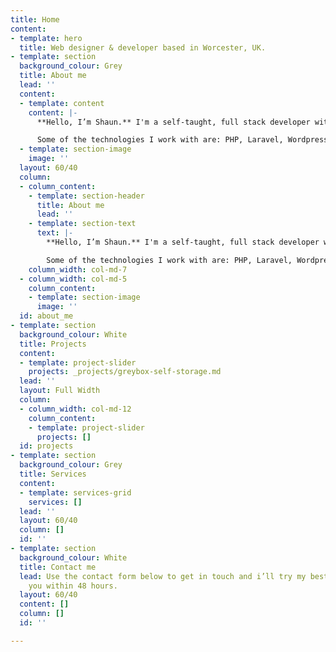 ```yaml
---
title: Home
content:
- template: hero
  title: Web designer & developer based in Worcester, UK.
- template: section
  background_colour: Grey
  title: About me
  lead: ''
  content:
  - template: content
    content: |-
      **Hello, I’m Shaun.** I'm a self-taught, full stack developer with over 10 years experience in building websites. Unlike most web developers, I have good eye for design which allows me to take a different perspective on a project. I believe websites should be fast, easy-to-use and accessible.

      Some of the technologies I work with are: PHP, Laravel, Wordpress, HTML, CSS/SASS, Javascript, jQuery, Vue.js, Node.js & React.
  - template: section-image
    image: ''
  layout: 60/40
  column:
  - column_content:
    - template: section-header
      title: About me
      lead: ''
    - template: section-text
      text: |-
        **Hello, I’m Shaun.** I'm a self-taught, full stack developer with over 10 years experience in building websites. Unlike most web developers, I have good eye for design which allows me to take a different perspective on a project. I believe websites should be fast, easy-to-use and accessible.

        Some of the technologies I work with are: PHP, Laravel, Wordpress, HTML, CSS/SASS, Javascript, jQuery, Vue.js, Node.js & React.
    column_width: col-md-7
  - column_width: col-md-5
    column_content:
    - template: section-image
      image: ''
  id: about_me
- template: section
  background_colour: White
  title: Projects
  content:
  - template: project-slider
    projects: _projects/greybox-self-storage.md
  lead: ''
  layout: Full Width
  column:
  - column_width: col-md-12
    column_content:
    - template: project-slider
      projects: []
  id: projects
- template: section
  background_colour: Grey
  title: Services
  content:
  - template: services-grid
    services: []
  lead: ''
  layout: 60/40
  column: []
  id: ''
- template: section
  background_colour: White
  title: Contact me
  lead: Use the contact form below to get in touch and i’ll try my best to back to
    you within 48 hours.
  layout: 60/40
  content: []
  column: []
  id: ''

---
```

